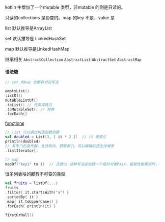 

kotlin 中增加了一个mutable 类型，非mutable 的则是只读的。  

只读的collections 是协变的。map 的key 不是，value 是  



list 默认推导是ArrayList   

set 默认推导是 LinkedHashSet    

map 默认推导是LinkedHashMap



继承相关 `AbstractCollection`  `AbstractList`  `AbstractSet`  `AbstractMap`



#### 语法糖

```kotlin
// set 和map 也都有对应写法

emptyList()
listOf()
mutableListOf()  
.toList() // 元素深拷贝  
.toMutableSet() // 转换  
.forEach{}
```

[functions]()  

```kotlin
// list 可以通过构造函数创建  
val doubled = List(3, { it * 2 })  // it 是索引  
println(doubled)
// 有专门的迭代器，支持双向、获取索引，可以编辑的还支持增改      
.listIterator()  
```

```kotlin
// map
mapOf("key1" to 1)  // 注意to 这种写法会创建一个临时对象Pair，极致性能需求时，不建议使用  
```





很多列表啥的都有不可变的类型



```kotlin
val fruits = listOf(...)
fruits
.filter{ it.startsWith("a") }
.sortedBy{ it }
.map{ it.toUpperCase() }
.forEach{ println(it) }

firstOrNull()
```

